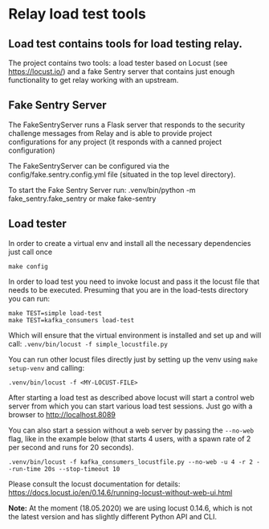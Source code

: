 # Relay load test tools

## Load test contains tools for load testing relay.

The project contains two tools: a load tester based on Locust (see https://locust.io/) and a
fake Sentry server that contains just enough functionality to get relay working with an upstream.

## Fake Sentry Server

The FakeSentryServer runs a Flask server that responds to the security challenge messages from Relay and
is able to provide project configurations for any project (it responds with a canned project configuration)

The FakeSentryServer can be configured via the config/fake.sentry.config.yml file (situated in the top level directory).

To start the Fake Sentry Server run:
    .venv/bin/python -m fake_sentry.fake_sentry
or
    make fake-sentry

## Load tester

In order to create a virtual env and install all the necessary dependencies just call once

    make config

In order to load test you need to invoke locust and pass it the locust file that needs to be executed.
Presuming that you are in the load-tests directory you can run:

    make TEST=simple load-test
    make TEST=kafka_consumers load-test

Which will ensure that the virtual environment is installed and set up and will call:
`.venv/bin/locust -f simple_locustfile.py`

You can run other locust files directly just by setting up the venv using `make
setup-venv` and calling:

    .venv/bin/locust -f <MY-LOCUST-FILE> 
    
After starting a load test as described above locust will start a control web server from which
you can start various load test sessions. Just go with a browser to http://localhost.8089

You can also start a session without a web server by passing the `--no-web` flag, like in the
example below (that starts 4 users, with a spawn rate of 2 per second and runs for 20 seconds).

    .venv/bin/locust -f kafka_consumers_locustfile.py --no-web -u 4 -r 2 --run-time 20s --stop-timeout 10
    
Please consult the locust documentation for details: https://docs.locust.io/en/0.14.6/running-locust-without-web-ui.html

**Note:** At the moment (18.05.2020) we are using locust 0.14.6, which is not the latest version and has slightly different Python API and CLI.
